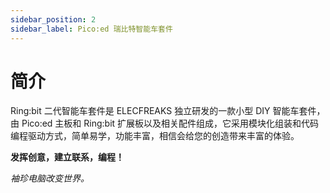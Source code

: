 ```yaml
---
sidebar_position: 2
sidebar_label: Pico:ed 瑞比特智能车套件
---
```


# 简介

Ring:bit 二代智能车套件是 ELECFREAKS 独立研发的一款小型 DIY 智能车套件，由 Pico:ed 主板和 Ring:bit 扩展板以及相关配件组成，它采用模块化组装和代码编程驱动方式，简单易学，功能丰富，相信会给您的创造带来丰富的体验。

**发挥创意，建立联系，编程！**

*袖珍电脑改变世界。*
